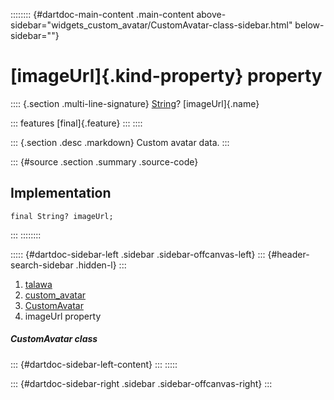 :::::::: {#dartdoc-main-content .main-content above-sidebar="widgets_custom_avatar/CustomAvatar-class-sidebar.html" below-sidebar=""}
<div>

# [imageUrl]{.kind-property} property

</div>

:::: {.section .multi-line-signature}
[String](https://api.flutter.dev/flutter/dart-core/String-class.html)?
[imageUrl]{.name}

::: features
[final]{.feature}
:::
::::

::: {.section .desc .markdown}
Custom avatar data.
:::

::: {#source .section .summary .source-code}
## Implementation

``` language-dart
final String? imageUrl;
```
:::
::::::::

::::: {#dartdoc-sidebar-left .sidebar .sidebar-offcanvas-left}
::: {#header-search-sidebar .hidden-l}
:::

1.  [talawa](../../index.html)
2.  [custom_avatar](../../widgets_custom_avatar/)
3.  [CustomAvatar](../../widgets_custom_avatar/CustomAvatar-class.html)
4.  imageUrl property

##### CustomAvatar class

::: {#dartdoc-sidebar-left-content}
:::
:::::

::: {#dartdoc-sidebar-right .sidebar .sidebar-offcanvas-right}
:::
